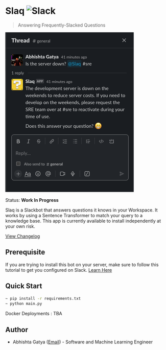 # Slaq ![Slack](https://img.shields.io/badge/Slack-4A154B?style=for-the-badge&logo=slack&logoColor=white)

> Answering Frequently-Slacked Questions

![Demo](docs/img/preview.png)

Status: **Work In Progress**

Slaq is a Slackbot that answers questions it knows in your Workspace. It works by using a Sentence Transformer to match your query to a knowledge base. This app is currently available to install independently at your own risk. 

[View Changelog](CHANGELOG.md)

## Prerequisite

If you are trying to install this bot on your server, make sure to follow this tutorial to get you configured on Slack. [Learn Here](https://api.slack.com/start/building/bolt-python)

## Quick Start

```bash
~ pip install -r requirements.txt
~ python main.py
```

Docker Deployments : TBA

## Author
* Abhishta Gatya ([Email](mailto:abhishtagatya@yahoo.com)) - Software and Machine Learning Engineer
